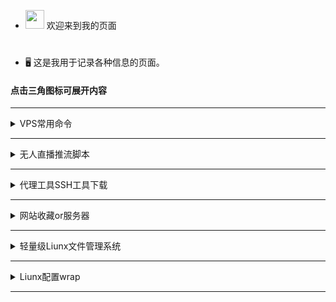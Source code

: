 
 - <img src="https://media0.giphy.com/media/pylpD8AoQCf3CQ1oO2/giphy.gif" width=30 height=30>  欢迎来到我的页面<br>
#
- 🖥 这是我用于记录各种信息的页面。
                               
####  点击三角图标可展开内容

---

<details>
  <summary>VPS常用命令</summary>
	
	
 ### 3xui

```
bash <(curl -Ls https://raw.githubusercontent.com/mhsanaei/3x-ui/master/install.sh)
```

[项目地址](https://github.com/MHSanaei/3x-ui)

###  一键wrap

```
wget -N https://gitlab.com/fscarmen/warp/-/raw/main/menu.sh && bash menu.sh [option] [lisence/url/token]
```

```
warp [option] [lisence]
```

###  一键安装docker

```
curl -fsSL https://get.docker.com | sh
```

###  查看系统内核
```
dpkg --print-architecture
```



```
uname -a
```

####  查看系统版本

```
lsb_release -a
```

###  VPS开启root登录并且修改密码：

一键脚本

```
wget -N --no-check-certificate https://github.com/taotao1058/rootvps/raw/main/rootvps && bash rootvps
```

###  安装依赖：
 Debian/Ubuntu 命令：
 

```
apt update
``` 

```
apt install curl wget git zip tar iptables lsof sudo -y
```


 CentOS 命令：

```
yum update -y
``` 

```
yum install curl wget git zip tar iptables lsof sudo -y
``` 

###  一键测试路由回程：

```
wget -qO- git.io/besttrace | bash
```
### 一键测速回程线路
```
curl https://raw.githubusercontent.com/zhanghanyun/backtrace/main/install.sh -sSf | sh
```


###  一键测试流媒体解锁：

```
bash <(curl -L -s check.unlock.media)
```

 
```
bash <(curl -L -s check.unlock.media) -M 4
```

 
```
bash <(curl -L -s check.unlock.media) -M 6
```

###  查看端口占用：
```
sudo lsof -i -P -n
```
```
ss -tuln
```
```
lsof -i:端口号
```
#### 释放端口
```
kill PID数字
```

###  放行端口：

```sudo ufw allow 端口号```

```sudo ufw allow 起始端口:结束端口```

```sudo ufw enable```   #  重启ufw防火墙

###  关闭端口：
```sudo ufw deny 端口号```

###  只允许指定IP连接22端口：
```sudo ufw allow from 192.168.1.100 to any port 22```      #  多IP用英文的逗号分开

###  文件类型转换：

```mv config.txt config.json```

```mv shell.txt shell.sh```


###  开启虚拟内存：

```
sudo fallocate -l 1G /swapfile && sudo chmod 700 /swapfile && sudo mkswap /swapfile && sudo swapon /swapfile && echo '/swapfile none swap sw 0 0' | sudo tee -a /etc/fstab
```


###  防火墙

```firewall-cmd --state```                             # 查看防火墙状态    


```systemctl stop firewalld.service```                 # 停止防火墙    


```systemctl disable firewalld.service```              # 禁止防火墙开机自启

###  一键开启bbr加速

```
wget --no-check-certificate https://github.com/teddysun/across/raw/master/bbr.sh && chmod +x bbr.sh && ./bbr.sh
```

```
sysctl net.ipv4.tcp_congestion_control
```





###  科技lion的VPS工具箱


```
curl -sS -O https://raw.githubusercontent.com/kejilion/sh/main/kejilion.sh && chmod +x kejilion.sh && ./kejilion.sh
```


###  人型自走bot乌班图脚本


```
wget https://raw.githubusercontent.com/TeamPGM/PagerMaid-Pyro/development/utils/install.sh -O install.sh && chmod +x install.sh && bash install.sh
```


使用该脚本会将 ```Pagermaid-Pyro``` 安装至 ```/var/lib/pagermaid``` 目录下。


###  Hiddify面板(仅适用于乌班图系统)

```
sudo apt update&&sudo apt install -y curl&& sudo bash -c "$(curl -Lfo- https://raw.githubusercontent.com/hiddify/hiddify-config/main/common/download_install.sh)"
```

### 久激活 Windows 系统和 Office 软件

在 Windows 8.1/10/11 上，右键单击 Windows 开始菜单并 选择 PowerShell 或终端（非 CMD）

```
irm https://massgrave.dev/get | iex
```

稍微等待一下，他会自动适配，并激活您的系统，当出现 Successful 的时候说明系统已经激活成功了


###  查看电脑wifi密码CMD命令

查看已连接过的wifi：

```
netsh wlan show profile
```

查看密码：

```
netsh wlan show profile name="WiFi名称" key=clear
```

打印到C盘：

```
netsh wlan export profile folder=C:\ key=clear
```


</details>

---




<details>
  <summary>无人直播推流脚本</summary>


### 利用GPT写的无人直播FFmpeg推流脚本


#### [点击这里查看](https://github.com/taotao1058/zhibo?tab=readme-ov-file#%E5%BE%AA%E7%8E%AF%E6%8E%A8%E6%B5%81%E6%97%A0%E4%BA%BA%E7%9B%B4%E6%92%AD)

</details>

---




<details>
  <summary>代理工具SSH工具下载</summary>

  
  
  | 类型 | 名称 | 下载地址 |
| :--- | :----: | :---: |
| 安卓代理  | v2rayNG  |https://github.com/2dust/v2rayNG/releases|
| 安卓代理  | clash-meta  |https://github.com/MetaCubeX/ClashMetaForAndroid/releases|
| Win代理  | clash-verge-rev  |https://github.com/clash-verge-rev/clash-verge-rev/releases|
| Win代理  | v2rayN  |https://github.com/2dust/v2rayN/releases|
| ios代理  | 小火箭  |https://apps.apple.com/us/app/shadowrocket/id932747118|
| ios代理  | V2Box  |https://apps.apple.com/us/app/v2box-v2ray-client/id6446814690|
| mac代理  | v2rayU  |https://github.com/yanue/V2rayU/releases|
| mac代理  | V2Box  |https://apps.apple.com/us/app/v2box-v2ray-client/id6446814690|
| mac代理  | clash-verge-rev  |https://github.com/clash-verge-rev/clash-verge-rev/releases|
| Liunx代理  | v2rayA  |https://v2raya.org/docs/prologue/introduction|
| 安卓SSH  | Termius汉化  |https://github.com/alongw/Termius-zh_CN/releases|
| 安卓SSH  | termux |https://github.com/termux/termux-app/releases|
| 安卓SSH  | serverbox  |https://github.com/lollipopkit/flutter_server_box/releases|
| 安卓code  | Acode |https://acode.app|
| 电脑SSH  | tabby  |https://github.com/Eugeny/tabby/releases|
| 电脑SSH  | WindTerm  |https://github.com/kingToolbox/WindTerm/releases|
| 电脑SSH  | FinalShell  |https://www.hostbuf.com/t/988.html|
| 电脑code  | Visual Studio Code  |https://code.visualstudio.com|
| ios SSH  | ServerBox  |https://apps.apple.com/us/app/serverbox-status-tools/id1586449703|
| ios SSH  | Termius |https://apps.apple.com/us/app/termius-terminal-ssh-client/id549039908|

</details>

---

<details>
  <summary>网站收藏or服务器</summary>
    
| 类型 | 名称 | 地址 |
| :--- | :----: | :---: |
| 服务器  | vmiss  |https://app.vmiss.com|
| 服务器  | 艾云住宅  |https://iaclouds.com/cart.php|
| SK5代理  | kookeey  |https://kookeey.com|
| SK5代理 | ip2world  |https://www.ip2world.com|
| 服务器  | evoxt住宅  |https://evoxt.com/pricing|
| 服务器 | vultr  |https://www.vultr.com|
| 服务器  | 美国无线流量  |https://my.frantech.ca/cart.php|
| 服务器  | 越南家宽  |https://my.cloudfly.vn/cloud/server|
| 服务器  | gigsgigs  |https://clientarea.gigsgigscloud.com|
| 服务器  | 朝暮云 地区多  |https://zhaomu.com|
| 服务器  | CC一刀机  |https://cloudcone.com|
| 服务器  | RN二刀机  |https://my.racknerd.com|
| 服务器  | 野草云建站机  |https://www.yecaoyun.com|
| 服务器  | 便宜建站机  |https://www.anclouds.com|
| 服务器  | hostvds一刀机  |https://hostvds.com|
| 涩涩  | 网站合集  |https://theporndude.com/zh|
| 涩涩  | AI画图  |https://pornpen.ai|
| 素材  | 图标素材  |https://aigei.com|
| 礼品卡  | Pockyt Shop |https://shop.pockyt.io/pc/brands/all|
| 网络测试  | ipv6测试  |https://test-ipv6.com|
| 渗透  | dns和端口扫描  |https://search.censys.io|
| 渗透  | 网络扫描  |https://fofa.info|
| 渗透  | 网络扫描  |https://www.zoomeye.org|
| 渗透  | 端口扫描  |https://www.criminalip.io|
| 学习  | 编程菜鸟教程  |https://www.runoob.com|
| api接口  | 图片和文字  |https://api.aixiaowai.cn|
| api接口  | 图片和文字  |https://developer.hitokoto.cn|
| api接口  | 诗词  |https://www.jinrishici.com|
| 图床  | 动漫和动画  |https://mikupic.com|
| 图床  | 国内高速  |https://www.freeimg.cn|
| 网盘  | 网盘资源  |https://wpzy.cc|
| 资源采集  | 影视  |https://hongniuziyuan.com|
| 资源采集  | 影视  |http://lzizy.net|
| 资源采集  | X站  |https://apilj.com|
| 资源采集  | X站  |https://dadizy11.com|
| 安卓软件  | APK  |https://apkpure.net|
| 安卓软件  | APK  |https://www.apkmirror.com|

</details>

---


<details>
  <summary>轻量级Liunx文件管理系统</summary>



支持实时管理liunx系统文件的项目

安装：

```
curl -fsSL https://raw.githubusercontent.com/filebrowser/get/master/get.sh | bash
```

`home`目录下创建`config.json`配置文件：

```
{
  "address": "0.0.0.0",
  "port": 7777,
  "log": "",
  "database": "/home/filebrowser.db",
  "root": "/",
  "auth": true,
  "users": [
    {
      "username": "admin",
      "password": "admin",
      "hash_method": "bcrypt"
    }
  ],
  "commands": []
}
```

运行：
```
filebrowser --config /home/config.json
```

设置—用户管理—用户编辑—增加文件管理命令`unzip tar chmod`

示例`unzip you.zip`  /  `chmod -R 777 home`

</details>

---


<details>
  <summary>Liunx配置wrap</summary>
    


[其他系统安装](https://pkg.cloudflareclient.com/)

debian系统安装：

```
curl -fsSL https://pkg.cloudflareclient.com/pubkey.gpg | sudo gpg --yes --dearmor --output /usr/share/keyrings/cloudflare-warp-archive-keyring.gpg
```
```
echo "deb [signed-by=/usr/share/keyrings/cloudflare-warp-archive-keyring.gpg] https://pkg.cloudflareclient.com/ $(lsb_release -cs) main" | sudo tee /etc/apt/sources.list.d/cloudflare-client.list
```
```
sudo apt-get update && sudo apt-get install cloudflare-warp -y
```

注册客户端：

```
warp-cli registration new
```

开启代理模式：

```
warp-cli mode proxy
```

启动wrap：

执行此命令前必须`开启代理模式`否则机器可能失联
```
warp-cli connect
```


wrap将代理本地的`40000`端口

更改代理端口：`warp-cli proxy port 40000`

配置文件：`cd /var/lib/cloudflare-warp`

查看代理IP：
```
curl -x "socks5://127.0.0.1:40000" ipinfo.io
```



开启全局代理：
```
export ALL_PROXY=socks5://127.0.0.1:40000
```
关闭全局代理：
```
unset ALL_PROXY
```



关闭wrap：
```
warp-cli disconnect
```





</details>

---
